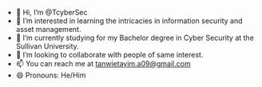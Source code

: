 - 👋 Hi, I’m @TcyberSec
- 👀 I’m interested in learning the intricacies in information security and asset management.
- 🌱 I’m currently studying for my Bachelor degree in Cyber Security at the Sullivan University. 
- 💞️ I’m looking to collaborate with people of same interest. 
- 📫 You can reach me at tanwietayim.a09@gmail.com
- 😄 Pronouns: He/Him

<!---
TcyberSec/TcyberSec is a ✨ special ✨ repository because its `README.md` (this file) appears on your GitHub profile.
You can click the Preview link to take a look at your changes.
--->
